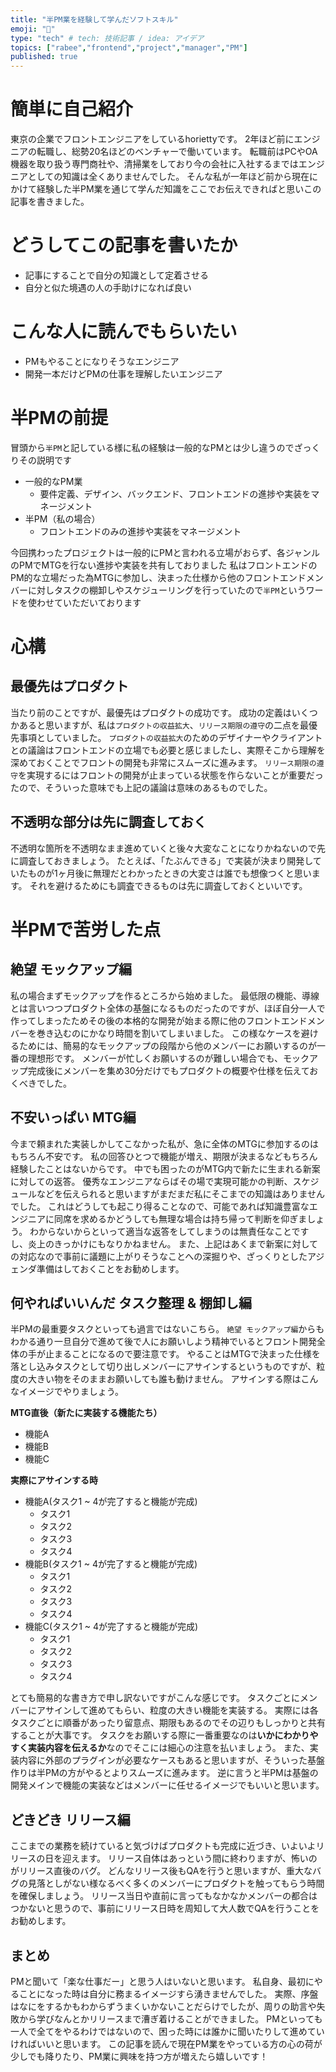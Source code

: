 ```yaml
---
title: "半PM業を経験して学んだソフトスキル"
emoji: "📝"
type: "tech" # tech: 技術記事 / idea: アイデア
topics: ["rabee","frontend","project","manager","PM"]
published: true
---
```

# 簡単に自己紹介
東京の企業でフロントエンジニアをしているhoriettyです。
2年ほど前にエンジニアの転職し、総勢20名ほどのベンチャーで働いています。
転職前はPCやOA機器を取り扱う専門商社や、清掃業をしており今の会社に入社するまではエンジニアとしての知識は全くありませんでした。
そんな私が一年ほど前から現在にかけて経験した半PM業を通じて学んだ知識をここでお伝えできればと思いこの記事を書きました。

# どうしてこの記事を書いたか
- 記事にすることで自分の知識として定着させる
- 自分と似た境遇の人の手助けになれば良い

# こんな人に読んでもらいたい
- PMもやることになりそうなエンジニア
- 開発一本だけどPMの仕事を理解したいエンジニア

# 半PMの前提
冒頭から`半PM`と記している様に私の経験は一般的なPMとは少し違うのでざっくりその説明です
- 一般的なPM業
  - 要件定義、デザイン、バックエンド、フロントエンドの進捗や実装をマネージメント
- 半PM（私の場合）
  - フロントエンドのみの進捗や実装をマネージメント

今回携わったプロジェクトは一般的にPMと言われる立場がおらず、各ジャンルのPMでMTGを行ない進捗や実装を共有しておりました
私はフロントエンドのPM的な立場だった為MTGに参加し、決まった仕様から他のフロントエンドメンバーに対しタスクの棚卸しやスケジューリングを行っていたので`半PM`というワードを使わせていただいております

# 心構
## 最優先はプロダクト
当たり前のことですが、最優先はプロダクトの成功です。
成功の定義はいくつかあると思いますが、私は`プロダクトの収益拡大`、`リリース期限の遵守`の二点を最優先事項としていました。
`プロダクトの収益拡大`のためのデザイナーやクライアントとの議論はフロントエンドの立場でも必要と感じましたし、実際そこから理解を深めておくことでフロントの開発も非常にスムーズに進みます。
`リリース期限の遵守`を実現するにはフロントの開発が止まっている状態を作らないことが重要だったので、そういった意味でも上記の議論は意味のあるものでした。

## 不透明な部分は先に調査しておく
不透明な箇所を不透明なまま進めていくと後々大変なことになりかねないので先に調査しておきましょう。
たとえば、「たぶんできる」で実装が決まり開発していたものが1ヶ月後に無理だとわかったときの大変さは誰でも想像つくと思います。
それを避けるためにも調査できるものは先に調査しておくといいです。

# 半PMで苦労した点

## 絶望 モックアップ編
私の場合まずモックアップを作るところから始めました。
最低限の機能、導線とは言いつつプロダクト全体の基盤になるものだったのですが、ほぼ自分一人で作ってしまったためその後の本格的な開発が始まる際に他のフロントエンドメンバーを巻き込むのにかなり時間を割いてしまいました。
この様なケースを避けるためには、簡易的なモックアップの段階から他のメンバーにお願いするのが一番の理想形です。
メンバーが忙しくお願いするのが難しい場合でも、モックアップ完成後にメンバーを集め30分だけでもプロダクトの概要や仕様を伝えておくべきでした。

## 不安いっぱい MTG編
今まで頼まれた実装しかしてこなかった私が、急に全体のMTGに参加するのはもちろん不安です。
私の回答ひとつで機能が増え、期限が決まるなどもちろん経験したことはないからです。
中でも困ったのがMTG内で新たに生まれる新案に対しての返答。
優秀なエンジニアならばその場で実現可能かの判断、スケジュールなどを伝えられると思いますがまだまだ私にそこまでの知識はありませんでした。
これはどうしても起こり得ることなので、可能であれば知識豊富なエンジニアに同席を求めるかどうしても無理な場合は持ち帰って判断を仰ぎましょう。
わからないからといって適当な返答をしてしまうのは無責任なことですし、炎上のきっかけにもなりかねません。
また、上記はあくまで新案に対しての対応なので事前に議題に上がりそうなことへの深掘りや、ざっくりとしたアジェンダ準備はしておくことをお勧めします。

## 何やればいいんだ タスク整理 & 棚卸し編
半PMの最重要タスクといっても過言ではないこちら。
`絶望 モックアップ編`からもわかる通り一旦自分で進めて後で人にお願いしよう精神でいるとフロント開発全体の手が止まることになるので要注意です。
やることはMTGで決まった仕様を落とし込みタスクとして切り出しメンバーにアサインするというものですが、粒度の大きい物をそのままお願いしても誰も動けません。
アサインする際はこんなイメージでやりましょう。

**MTG直後（新たに実装する機能たち）**
- 機能A
- 機能B
- 機能C

**実際にアサインする時**
- 機能A(タスク1 ~ 4が完了すると機能が完成)
  - タスク1
  - タスク2
  - タスク3
  - タスク4
- 機能B(タスク1 ~ 4が完了すると機能が完成)
  - タスク1
  - タスク2
  - タスク3
  - タスク4
- 機能C(タスク1 ~ 4が完了すると機能が完成)
  - タスク1
  - タスク2
  - タスク3
  - タスク4

とても簡易的な書き方で申し訳ないですがこんな感じです。
タスクごとにメンバーにアサインして進めてもらい、粒度の大きい機能を実装する。
実際には各タスクごとに順番があったり留意点、期限もあるのでその辺りもしっかりと共有することが大事です。
タスクをお願いする際に一番重要なのは**いかにわかりやすく実装内容を伝えるか**なのでそこには細心の注意を払いましょう。
また、実装内容に外部のプラグインが必要なケースもあると思いますが、そういった基盤作りは半PMの方がやるとよりスムーズに進みます。
逆に言うと半PMは基盤の開発メインで機能の実装などはメンバーに任せるイメージでもいいと思います。

## どきどき リリース編
ここまでの業務を続けていると気づけばプロダクトも完成に近づき、いよいよリリースの日を迎えます。
リリース自体はあっという間に終わりますが、怖いのがリリース直後のバグ。
どんなリリース後もQAを行うと思いますが、重大なバグの見落としがない様なるべく多くのメンバーにプロダクトを触ってもらう時間を確保しましょう。
リリース当日や直前に言ってもなかなかメンバーの都合はつかないと思うので、事前にリリース日時を周知して大人数でQAを行うことをお勧めします。

## まとめ
PMと聞いて「楽な仕事だー」と思う人はいないと思います。
私自身、最初にやることになった時は自分に務まるイメージすら湧きませんでした。
実際、序盤はなにをするかもわからずうまくいかないことだらけでしたが、周りの助言や失敗から学びなんとかリリースまで漕ぎ着けることができました。
PMといっても一人で全てをやるわけではないので、困った時には誰かに聞いたりして進めていければいいと思います。
この記事を読んで現在PM業をやっている方の心の荷が少しでも降りたり、PM業に興味を持つ方が増えたら嬉しいです！
